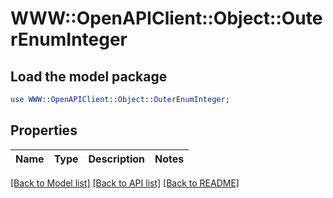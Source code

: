 # WWW::OpenAPIClient::Object::OuterEnumInteger

## Load the model package
```perl
use WWW::OpenAPIClient::Object::OuterEnumInteger;
```

## Properties
Name | Type | Description | Notes
------------ | ------------- | ------------- | -------------

[[Back to Model list]](../README.md#documentation-for-models) [[Back to API list]](../README.md#documentation-for-api-endpoints) [[Back to README]](../README.md)



